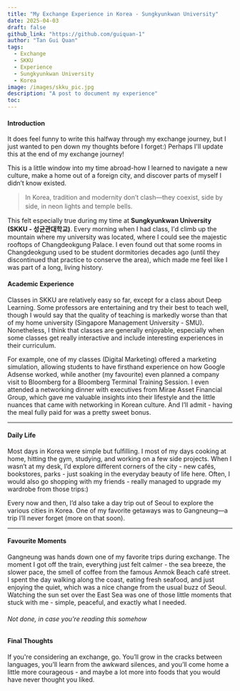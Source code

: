 ```yaml
---
title: "My Exchange Experience in Korea - Sungkyunkwan University"
date: 2025-04-03
draft: false
github_link: "https://github.com/guiquan-1"
author: "Tan Gui Quan"
tags:
  - Exchange
  - SKKU
  - Experience
  - Sungkyunkwan University
  - Korea
image: /images/skku_pic.jpg
description: "A post to document my experience"
toc:
---
```


#### Introduction
It does feel funny to write this halfway through my exchange journey, but I just wanted to pen down my thoughts before I forget:) Perhaps I'll update this at the end of my exchange journey!

This is a little window into my time abroad-how I learned to navigate a new culture, make a home out of a foreign city, and discover parts of myself I didn’t know existed.

<blockquote style="font-size: 1em; line-height: 1.4;">
  In Korea, tradition and modernity don’t clash—they coexist, side by side, in neon lights and temple bells.
</blockquote>

This felt especially true during my time at <b>Sungkyunkwan University (SKKU - 성균관대학교)</b>. Every morning when I had class, I'd climb up the mountain where my university was located, where I could see the majestic rooftops of Changdeokgung Palace. I even found out that some rooms in Changdeokgung used to be student dormitories decades ago (until they discontinued that practice to conserve the area), which made me feel like I was part of a long, living history.

#### Academic Experience
Classes in SKKU are relatively easy so far, except for a class about Deep Learning. Some professors are entertaining and try their best to teach well, though I would say that the quality of teaching is markedly worse than that of my home university (Singapore Management University - SMU). Nonetheless, I think that classes are generally enjoyable, especially when some classes get really interactive and include interesting experiences in their curriculum.

For example, one of my classes (Digital Marketing) offered a marketing simulation, allowing students to have firsthand experience on how Google Adsense worked, while another (my favourite) even planned a company visit to Bloomberg for a Bloomberg Terminal Training Session. I even attended a networking dinner with executives from Mirae Asset Financial Group, which gave me valuable insights into their lifestyle and the little nuances that came with networking in Korean culture. And I’ll admit - having the meal fully paid for was a pretty sweet bonus.

---
#### Daily Life
Most days in Korea were simple but fulfilling. I most of my days cooking at home, hitting the gym, studying, and working on a few side projects. When I wasn’t at my desk, I’d explore different corners of the city - new cafés, bookstores, parks - just soaking in the everyday beauty of life here. Often, I would also go shopping with my friends - really managed to upgrade my wardrobe from those trips:)

Every now and then, I’d also take a day trip out of Seoul to explore the various cities in Korea. One of my favorite getaways was to Gangneung—a trip I’ll never forget (more on that soon).

---

#### Favourite Moments
Gangneung was hands down one of my favorite trips during exchange. The moment I got off the train, everything just felt calmer - the sea breeze, the slower pace, the smell of coffee from the famous Anmok Beach café street. I spent the day walking along the coast, eating fresh seafood, and just enjoying the quiet, which was a nice change from the usual buzz of Seoul. Watching the sun set over the East Sea was one of those little moments that stuck with me - simple, peaceful, and exactly what I needed.

###### Not done, in case you're reading this somehow

#### Final Thoughts
If you're considering an exchange, go. You’ll grow in the cracks between languages, you’ll learn from the awkward silences, and you’ll come home a little more courageous - and maybe a lot more into foods that you would have never thought you liked.

